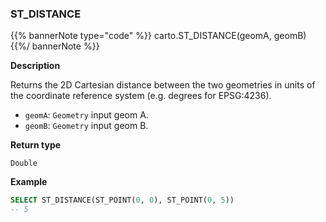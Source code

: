 ### ST_DISTANCE

{{% bannerNote type="code" %}}
carto.ST_DISTANCE(geomA, geomB)
{{%/ bannerNote %}}

**Description**

Returns the 2D Cartesian distance between the two geometries in units of the coordinate reference system (e.g. degrees for EPSG:4236).

* `geomA`: `Geometry` input geom A.
* `geomB`: `Geometry` input geom B.

**Return type**

`Double`

**Example**

```sql
SELECT ST_DISTANCE(ST_POINT(0, 0), ST_POINT(0, 5))
-- 5
```